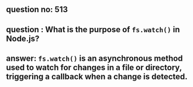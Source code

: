 
      
## question no: 513

## question : What is the purpose of `fs.watch()` in Node.js?

## answer: `fs.watch()` is an asynchronous method used to watch for changes in a file or directory, triggering a callback when a change is detected.
      